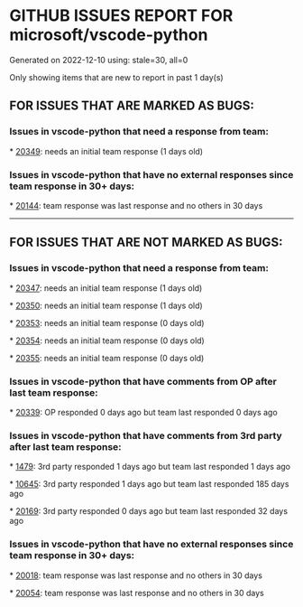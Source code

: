 
# GITHUB ISSUES REPORT FOR microsoft/vscode-python


Generated on 2022-12-10 using: stale=30, all=0


Only showing items that are new to report in past 1 day(s)


## FOR ISSUES THAT ARE MARKED AS BUGS:


### Issues in vscode-python that need a response from team:


\* [20349](https://github.com/microsoft/vscode-python/issues/20349 "No IntelliSense in Jupyter Notebooks unless explicitly set python.languageServer to Jedi"): needs an initial team response (1 days old)

### Issues in vscode-python that have no external responses since team response in 30+ days:


\* [20144](https://github.com/microsoft/vscode-python/issues/20144 "Trouble activating newly created conda environment via &quot;terminal.integrated.profiles.windows&quot; args"): team response was last response and no others in 30 days

---

## FOR ISSUES THAT ARE NOT MARKED AS BUGS:


### Issues in vscode-python that need a response from team:


\* [20347](https://github.com/microsoft/vscode-python/issues/20347 "Add a &quot;fold all docstrings&quot; command"): needs an initial team response (1 days old)

\* [20350](https://github.com/microsoft/vscode-python/issues/20350 "Add filter based on pytest marks to Test Explorer"): needs an initial team response (1 days old)

\* [20353](https://github.com/microsoft/vscode-python/issues/20353 "Automatically add the current project directory to python path like Pycharm"): needs an initial team response (0 days old)

\* [20354](https://github.com/microsoft/vscode-python/issues/20354 "Unable to load python extension"): needs an initial team response (0 days old)

\* [20355](https://github.com/microsoft/vscode-python/issues/20355 "UserWarning: incompatible copy of pydevd already imported"): needs an initial team response (0 days old)

### Issues in vscode-python that have comments from OP after last team response:


\* [20339](https://github.com/microsoft/vscode-python/issues/20339 "Select Interp - Says Python not installed"): OP responded 0 days ago but team last responded 0 days ago

### Issues in vscode-python that have comments from 3rd party after last team response:


\* [1479](https://github.com/microsoft/vscode-python/issues/1479 "Change venvFolders to no longer be anchored to the user's home directory"): 3rd party responded 1 days ago but team last responded 1 days ago

\* [10645](https://github.com/microsoft/vscode-python/issues/10645 "Add Profiling (code performance analysis) capability"): 3rd party responded 1 days ago but team last responded 185 days ago

\* [20169](https://github.com/microsoft/vscode-python/issues/20169 "Release plan for `2022.20`"): 3rd party responded 0 days ago but team last responded 32 days ago

### Issues in vscode-python that have no external responses since team response in 30+ days:


\* [20018](https://github.com/microsoft/vscode-python/issues/20018 "Do not use the old Python terminals to execute when interpreter changes"): team response was last response and no others in 30 days

\* [20054](https://github.com/microsoft/vscode-python/issues/20054 "Feature Request: Provide &quot;Activate Current Python environment&quot; command variable to use in tasks"): team response was last response and no others in 30 days
